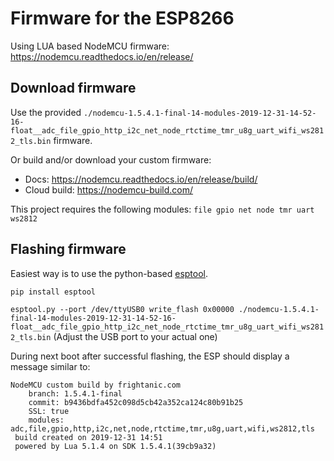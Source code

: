 # Firmware for the ESP8266

Using LUA based NodeMCU firmware: https://nodemcu.readthedocs.io/en/release/


## Download firmware

Use the provided `./nodemcu-1.5.4.1-final-14-modules-2019-12-31-14-52-16-float__adc_file_gpio_http_i2c_net_node_rtctime_tmr_u8g_uart_wifi_ws2812_tls.bin` firmware.

Or build and/or download your custom firmware:
* Docs: https://nodemcu.readthedocs.io/en/release/build/
* Cloud build: https://nodemcu-build.com/


This project requires the following modules: `file gpio net node tmr uart ws2812`



## Flashing firmware

Easiest way is to use the python-based [esptool](https://github.com/espressif/esptool).

`pip install esptool`

`esptool.py --port /dev/ttyUSB0 write_flash 0x00000 ./nodemcu-1.5.4.1-final-14-modules-2019-12-31-14-52-16-float__adc_file_gpio_http_i2c_net_node_rtctime_tmr_u8g_uart_wifi_ws2812_tls.bin`
(Adjust the USB port to your actual one)


During next boot after successful flashing, the ESP should display a message similar to:
```
NodeMCU custom build by frightanic.com
	branch: 1.5.4.1-final
	commit: b9436bdfa452c098d5cb42a352ca124c80b91b25
	SSL: true
	modules: adc,file,gpio,http,i2c,net,node,rtctime,tmr,u8g,uart,wifi,ws2812,tls
 build created on 2019-12-31 14:51
 powered by Lua 5.1.4 on SDK 1.5.4.1(39cb9a32)
```